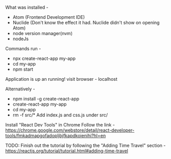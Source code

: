 What was installed -
* Atom (Frontend Development IDE)
* Nuclide (Don't know the effect it had. Nuclide didn't show on opening Atom)
* node version manager(nvm)
* nodeJs


Commands run -
* npx create-react-app my-app
* cd my-app
* npm start

Application is up an running!
visit browser - localhost

Alternatively -

* npm install -g create-react-app
* create-react-app my-app
* cd my-app
* rm -f src/*
Add index.js and css.js under src/

Install "React Dev Tools" in Chrome
Follow the link - https://chrome.google.com/webstore/detail/react-developer-tools/fmkadmapgofadopljbjfkapdkoienihi?hl=en

TODO:
Finish out the tutorial by following the "Adding Time Travel" section -
https://reactjs.org/tutorial/tutorial.html#adding-time-travel
